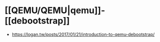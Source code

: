 # [[QEMU/QEMU|qemu]]-[[debootstrap]]

- https://logan.tw/posts/2017/01/21/introduction-to-qemu-debootstrap/

